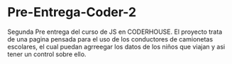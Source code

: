 # Pre-Entrega-Coder-2
Segunda Pre entrega del curso de JS en CODERHOUSE.
El proyecto trata de una pagina pensada para el uso de los conductores de camionetas escolares,
el cual puedan agrreegar los datos de los niños que viajan y asi tener un control sobre ello.
